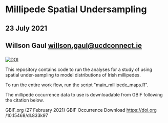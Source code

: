 # Millipede Spatial Undersampling
## 23 July 2021
## Willson Gaul	willson.gaul@ucdconnect.ie
#####

[![DOI](https://zenodo.org/badge/389782845.svg)](https://zenodo.org/badge/latestdoi/389782845)


This repository contains code to run the analyses for a study of using spatial under-sampling to model distributions of Irish millipedes.  

To run the entire work flow, run the script "main_millipede_maps.R".  

The millipede occurrence data to use is downloadable from GBIF following the citation below.

GBIF.org (27 February 2021) GBIF Occurrence Download https://doi.org
/10.15468/dl.833k97

